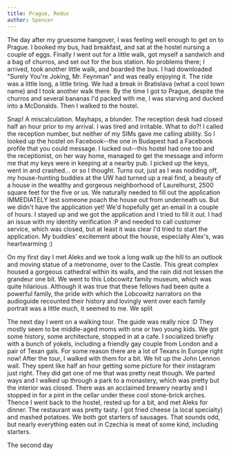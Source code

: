 ```yaml
---
title: Prague, Redux
author: Spencer
---
```


The day after my gruesome hangover, I was feeling well enough to get on to Prague. I booked my bus, had breakfast, and sat at the hostel nursing a couple of eggs. Finally I went out for a little walk, got myself a sandwich and a bag of churros, and set out for the bus station. No problems there; I arrived, took another little walk, and boarded the bus. I had downloaded "Surely You're Joking, Mr. Feynman" and was really enjoying it. The ride was a little long, a little tiring. We had a break in Bratislava (what a cool town name) and I took another walk there. By the time I got to Prague, despite the churros and several bananas I'd packed with me, I was starving and ducked into a McDonalds. Then I walked to the hostel.

Snap! A miscalculation. Mayhaps, a blunder. The reception desk had closed half an hour prior to my arrival. I was tired and irritable. What to do?! I called the reception number, but neither of my SIMs gave me calling ability. So I looked up the hostel on Facebook--the one in Budapest had a Facebook profile that you could message. I lucked out--this hostel had one too and the receptionist, on her way home, managed to get the message and inform me that my keys were in keeping at a nearby pub. I picked up the keys, went in and crashed... or so I thought. Turns out, just as I was nodding off, my house-hunting buddies at the UW had turned up a real find, a beauty of a house in the wealthy and gorgeous neighborhood of Laurelhurst, 2500 square feet for the five or us. We naturally needed to fill out the application IMMEDIATELY lest someone poach the house out from underneath us. But we didn't have the application yet! We'd hopefully get an email in a couple of hours. I stayed up and we got the application and I tried to fill it out. I had an issue with my identity verification :P and needed to call customer service, which was closed, but at least it was clear I'd tried to start the application. My buddies' excitement about the house, especially Alex's, was heartwarming :)

On my first day I met Aleks and we took a long walk up the hill to an outlook and moving statue of a metronome, over to the Castle. This great complex housed a gorgeous cathedral within its walls, and the rain did not lessen the grandeur one bit. We went to this Lobcowitz family museum, which was quite hilarious. Although it was true that these fellows had been quite a powerful family, the pride with which the Lobcowitz narrators on the audioguide recounted their history and lovingly went over each family portrait was a little much, it seemed to me. We split

The next day I went on a walking tour. The guide was really nice :D They mostly seem to be middle-aged moms with one or two young kids. We got some history, some architecture, stopped in at a cafe. I socialized briefly with a bunch of yokels, including a friendly gay couple from London and a pair of Texan gals. For some reason there are a lot of Texans in Europe right now! After the tour, I walked with them for a bit. We hit up the John Lennon wall. They spent like half an hour getting some picture for their instagram just right. They did get one of me that was pretty neat though. We parted ways and I walked up through a park to a monastery, which was pretty but the interior was closed. There was an acclaimed brewery nearby and I stopped in for a pint in the cellar under these cool stone-brick arches. Thence I went back to the hostel, rested up for a bit, and met Aleks for dinner. The restaurant was pretty tasty. I got fried cheese (a local specialty) and mashed potatoes. We both got starters of sausages. That sounds odd, but nearly everything eaten out in Czechia is meat of some kind, including starters.

The second day